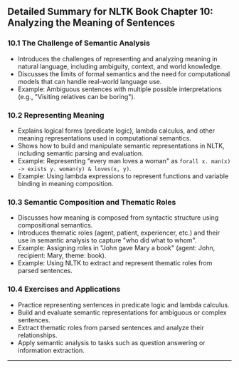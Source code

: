 ## Detailed Summary for NLTK Book Chapter 10: Analyzing the Meaning of Sentences

### 10.1 The Challenge of Semantic Analysis
- Introduces the challenges of representing and analyzing meaning in natural language, including ambiguity, context, and world knowledge.
- Discusses the limits of formal semantics and the need for computational models that can handle real-world language use.
- Example: Ambiguous sentences with multiple possible interpretations (e.g., "Visiting relatives can be boring").

### 10.2 Representing Meaning
- Explains logical forms (predicate logic), lambda calculus, and other meaning representations used in computational semantics.
- Shows how to build and manipulate semantic representations in NLTK, including semantic parsing and evaluation.
- Example: Representing "every man loves a woman" as `forall x. man(x) -> exists y. woman(y) & loves(x, y)`.
- Example: Using lambda expressions to represent functions and variable binding in meaning composition.

### 10.3 Semantic Composition and Thematic Roles
- Discusses how meaning is composed from syntactic structure using compositional semantics.
- Introduces thematic roles (agent, patient, experiencer, etc.) and their use in semantic analysis to capture "who did what to whom".
- Example: Assigning roles in "John gave Mary a book" (agent: John, recipient: Mary, theme: book).
- Example: Using NLTK to extract and represent thematic roles from parsed sentences.

### 10.4 Exercises and Applications
- Practice representing sentences in predicate logic and lambda calculus.
- Build and evaluate semantic representations for ambiguous or complex sentences.
- Extract thematic roles from parsed sentences and analyze their relationships.
- Apply semantic analysis to tasks such as question answering or information extraction.

--- 